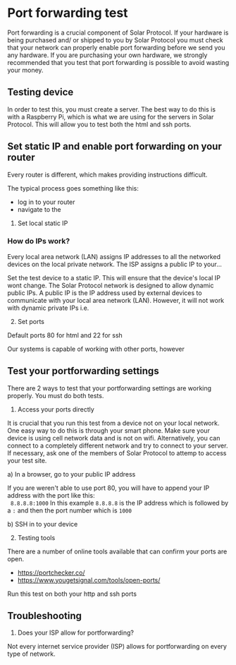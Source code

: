 # Port forwarding test

Port forwarding is a crucial component of Solar Protocol. If your hardware is being purchased and/ or shipped to you by Solar Protocol you must check that your network can properly enable port forwarding before we send you any hardware. If you are purchasing your own hardware, we strongly recommended that you test that port forwarding is possible to avoid wasting your money.

## Testing device

In order to test this, you must create a server. The best way to do this is with a Raspberry Pi, which is what we are using for the servers in Solar Protocol. This will allow you to test both the html and ssh ports.

## Set static IP and enable port forwarding on your router

Every router is different, which makes providing instructions difficult.

The typical process goes something like this:
* log in to your router
* navigate to the 

1) Set local static IP

### How do IPs work?
Every local area network (LAN) assigns IP addresses to all the networked devices on the local private network. The ISP assigns a public IP to your...

Set the test device to a static IP. This will ensure that the device's local IP wont change. The Solar Protocol network is designed to allow dynamic public IPs. A public IP is the IP address used by external devices to communicate with your local area network (LAN). However, it will not work with dynamic private IPs i.e. 

2) Set ports

Default ports 80 for html and 22 for ssh

Our systems is capable of working with other ports, however

## Test your portforwarding settings

There are 2 ways to test that your portforwarding settings are working properly. You must do both tests.

1) Access your ports directly

It is crucial that you run this test from a device not on your local network. One easy way to do this is through your smart phone. Make sure your device is using cell network data and is not on wifi. Alternatively, you can connect to a completely different network and try to connect to your server. If necessary, ask one of the members of Solar Protocol to attemp to access your test site.

a) In a browser, go to your public IP address

If you are weren't able to use port 80, you will have to append your IP address with the port like this:<br>
` 8.8.8.8:1000` In this example `8.8.8.8` is the IP address which is followed by a `:` and then the port number which is `1000`

b) SSH in to your device

2) Testing tools

There are a number of online tools available that can confirm your ports are open.

* https://portchecker.co/
* https://www.yougetsignal.com/tools/open-ports/

Run this test on both your http and ssh ports

## Troubleshooting

1) Does your ISP allow for portforwarding?

Not every internet service provider (ISP) allows for portforwarding on every type of network. 